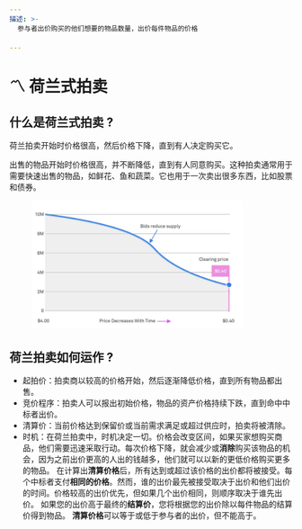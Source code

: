 ```yaml
---
描述: >-
  参与者出价购买的他们想要的物品数量，出价每件物品的价格

---
```


# 〽️ 荷兰式拍卖

## 什么是荷兰式拍卖 ?

荷兰拍卖开始时价格很高，然后价格下降，直到有人决定购买它。

出售的物品开始时价格很高，并不断降低，直到有人同意购买。这种拍卖通常用于需要快速出售的物品，如鲜花、鱼和蔬菜。它也用于一次卖出很多东西，比如股票和债券。

<figure><img src="../../.gitbook/assets/image (29).png" alt="" width="375"><figcaption></figcaption></figure>

## 荷兰拍卖如何运作 ?

* 起拍价：拍卖商以较高的价格开始，然后逐渐降低价格，直到所有物品都出售。
* 竞价程序：拍卖人可以报出初始价格，物品的资产价格持续下跌，直到命中中标者出价。
* 清算价：当前价格达到保留价或当前需求满足或超过供应时，拍卖将被清除。
* 时机：在荷兰拍卖中，时机决定一切。价格会改变区间，如果买家想购买商品，他们需要迅速采取行动。每次价格下降，就会减少或**消除**购买该物品的机会，因为之前出价更高的人出的钱越多，他们就可以以新的更低价格购买更多的物品。
在计算出**清算价格**后，所有达到或超过该价格的出价都将被接受。每个中标者支付**相同的价格**。然而，谁的出价最先被接受取决于出价和他们出价的时间。价格较高的出价优先，但如果几个出价相同，则顺序取决于谁先出价。
如果您的出价高于最终的**结算价**，您将根据您的出价除以每件物品的结算价得到物品。
**清算价格**可以等于或低于参与者的出价，但不能高于。
